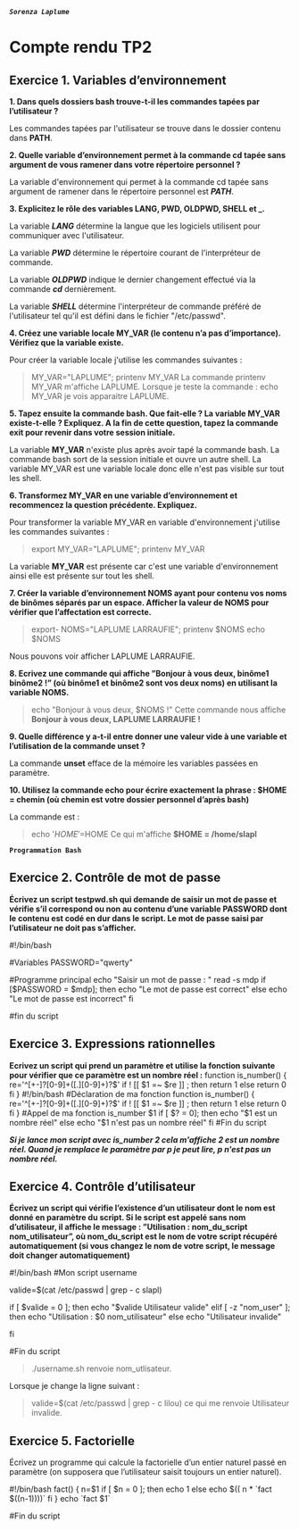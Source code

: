 ***``Sorenza Laplume``***

# Compte rendu TP2

## Exercice 1. Variables d’environnement

**1. Dans quels dossiers bash trouve-t-il les commandes tapées par l’utilisateur ?**

Les commandes tapées par l'utilisateur se trouve dans le dossier contenu dans **PATH**.

**2. Quelle variable d’environnement permet à la commande cd tapée sans argument de vous ramener dans votre répertoire personnel ?**

La variable d'environnement qui permet à la commande cd tapée sans argument de ramener dans le répertoire personnel est ***PATH***.

**3. Explicitez le rôle des variables LANG, PWD, OLDPWD, SHELL et _.**

La variable ***LANG*** détermine la langue que les logiciels utilisent pour communiquer avec l'utilisateur.

La variable ***PWD*** détermine le répertoire courant de l'interpréteur de commande.

La variable ***OLDPWD*** indique le dernier changement effectué via la commande ***cd*** dernièrement.

La variable ***SHELL*** détermine l'interpréteur de commande préféré de l'utilisateur tel qu'il est défini dans le fichier "/etc/passwd".

**4. Créez une variable locale MY_VAR (le contenu n’a pas d’importance). Vérifiez que la variable existe.**

Pour créer la variable locale j'utilise les commandes suivantes :
> MY_VAR="LAPLUME"; printenv MY_VAR
La commande printenv MY_VAR m'affiche LAPLUME. Lorsque je teste la commande :
> echo MY_VAR
je vois apparaitre LAPLUME.

**5. Tapez ensuite la commande bash. Que fait-elle ? La variable MY_VAR existe-t-elle ? Expliquez. A la fin de cette question, tapez la commande exit pour revenir dans votre session initiale.**

La variable **MY_VAR** n'existe plus après avoir tapé la commande bash. La commande bash sort de la session initiale et ouvre un autre shell. La variable MY_VAR est une variable locale donc elle n'est pas visible sur tout les shell.


**6. Transformez MY_VAR en une variable d’environnement et recommencez la question précédente. Expliquez.**

Pour transformer la variable MY_VAR en variable d'environnement j'utilise les commandes suivantes :
>export MY_VAR="LAPLUME"; printenv MY_VAR

La variable **MY_VAR** est présente car c'est une variable d'environnement ainsi elle est présente sur tout les shell.

**7. Créer la variable d’environnement NOMS ayant pour contenu vos noms de binômes séparés par un espace. Afficher la valeur de NOMS pour vérifier que l’affectation est correcte.**

> export- NOMS="LAPLUME LARRAUFIE"; printenv $NOMS
>echo $NOMS

Nous pouvons voir afficher LAPLUME LARRAUFIE.

**8. Ecrivez une commande qui affiche ”Bonjour à vous deux, binôme1 binôme2 !” (où binôme1 et binôme2 sont vos deux noms) en utilisant la variable NOMS.**

>echo "Bonjour à vous deux, $NOMS !"
Cette commande nous affiche **Bonjour à vous deux, LAPLUME LARRAUFIE !**

**9. Quelle différence y a-t-il entre donner une valeur vide à une variable et l’utilisation de la commande unset ?**

La commande **unset** efface de la mémoire les variables passées en paramètre.

**10. Utilisez la commande echo pour écrire exactement la phrase : $HOME = chemin (où chemin est votre dossier personnel d’après bash)**

La commande est :
>echo '$HOME'=$HOME
Ce qui m'affiche **$HOME = /home/slapl**


**`Programmation Bash`**

## Exercice 2. Contrôle de mot de passe

**Écrivez un script testpwd.sh qui demande de saisir un mot de passe et vérifie s’il correspond ou non au contenu d’une variable PASSWORD dont le contenu est codé en dur dans le script. Le mot de passe saisi par l’utilisateur ne doit pas s’afficher.**

<prep>
#!/bin/bash

#Variables
PASSWORD="qwerty"

#Programme principal
echo "Saisir un mot de passe : "
read -s mdp
if [$PASSWORD = $mdp]; then
   echo "Le mot de passe est correct"
else 
   echo "Le mot de passe est incorrect"
fi

#fin du script

</prep>

## Exercice 3. Expressions rationnelles

**Ecrivez un script qui prend un paramètre et utilise la fonction suivante pour vérifier que ce paramètre est un nombre réel :**
function is_number()
{
re='^[+-]?[0-9]+([.][0-9]+)?$'
if ! [[ $1 =~ $re ]] ; then
return 1
else
return 0
fi
}
<prep>
#!/bin/bash
#Déclaration de ma fonction
function is_number()
{
re='^[+-]?[0-9]+([.][0-9]+)?$'
if ! [[ $1 =~ $re ]] ; then
return 1
else
return 0
fi
}
#Appel de ma fonction
is_number $1
if [ $? = 0]; then
       echo "$1 est un nombre réel"
else 
       echo "$1 n'est pas un nombre réel"
fi
#Fin du script
</prep>

***Si je lance mon script avec is_number 2 cela m'affiche 2 est un nombre réel. Quand je remplace le paramètre par p je peut lire, p n'est pas un nombre réel.***

## Exercice 4. Contrôle d’utilisateur

**Écrivez un script qui vérifie l’existence d’un utilisateur dont le nom est donné en paramètre du script. Si le script est appelé sans nom d’utilisateur, il affiche le message : ”Utilisation : nom_du_script nom_utilisateur”, où nom_du_script est le nom de votre script récupéré automatiquement (si vous changez le nom de votre script, le message doit changer automatiquement)**

<prep>
#!/bin/bash
#Mon script username

valide=$(cat /etc/passwd | grep - c slapl)

if [ $valide = 0 ]; then
    echo "$valide Utilisateur valide"
elif [ -z "nom_user" ]; then
    echo "Utilisation : $0 nom_utilisateur"
else
    echo "Utilisateur invalide"

fi

#Fin du script
</prep>

> ./username.sh
renvoie nom_utlisateur. 

Lorsque je change la ligne suivant :
> valide=$(cat /etc/passwd | grep - c lilou)
ce qui me renvoie Utilisateur invalide.


## Exercice 5. Factorielle
Écrivez un programme qui calcule la factorielle d’un entier naturel passé en paramètre (on supposera que
l’utilisateur saisit toujours un entier naturel).

<prep>
#!/bin/bash
 fact()
 {
     n=$1
     if [ $n = 0 ]; then
        echo 1
    else
        echo $(( n * `fact $((n-1))))`
    fi
 }
 echo `fact $1`
 
 #Fin du script
</prep>
